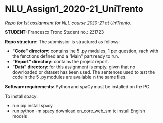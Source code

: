 # NLU_Assign1_2020-21_UniTrento
*Repo for 1st assignment for NLU course 2020-21 at UniTrento.*

**STUDENT:**
Francesco Trono
Student no.: 221723

**Repo structure:**
The submission is structured as follows:
* **"Code" directory:** contains the 5 .py modules, 1 per question, each with the functions defined and a "Main" part ready to run.
* **"Report" directory:** contains the project report.
* **"Data" directory:** for this assignment is empty, given that no downloaded or dataset has been used. The sentences used to test the code in the 5 .py modules are available in the same files.

**Software requirements:**
Python and spaCy must be installed on the PC.

To install spacy:
* run pip install spacy
* run python -m spacy download en_core_web_sm to install English models
